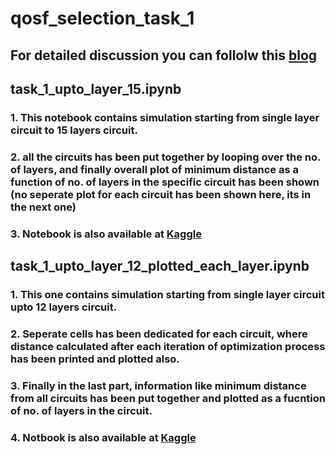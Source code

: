 # qosf_selection_task_1

## For detailed discussion you can follolw this [blog](https://medium.com/quantumcomputingindia/optimizing-a-variational-quantum-circuit-studying-the-character-of-the-optimized-cost-as-a-a8bac2e9ba46)

## task_1_upto_layer_15.ipynb
### 1. This notebook contains simulation starting from single layer circuit to 15 layers circuit.
### 2. all the circuits has been put together by looping over the no. of layers, and finally overall plot of minimum distance as a function of no. of layers in the specific circuit has been shown (no seperate plot for each circuit has been shown here, its in the next one)
### 3. Notebook is also available at [Kaggle](https://www.kaggle.com/senpinaki222/task-1-layer-15)


## task_1_upto_layer_12_plotted_each_layer.ipynb
### 1. This one contains simulation starting from single layer circuit upto 12 layers circuit.
### 2. Seperate cells has been dedicated for each circuit, where distance calculated after each iteration of optimization process has been printed and plotted also. 
### 3. Finally in the last part, information like minimum distance from all circuits has been put together and plotted as a fucntion of no. of layers in the circuit.
### 4. Notbook is also available at [Kaggle](https://www.kaggle.com/senpinaki222/task-1-layer-12-plot-each-layer)

